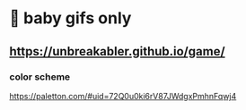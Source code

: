 # :baby: baby gifs only 

## https://unbreakabler.github.io/game/


### color scheme
https://paletton.com/#uid=72Q0u0ki6rV87JWdgxPmhnFqwj4
